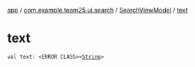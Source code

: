 [app](../../index.md) / [com.example.team25.ui.search](../index.md) / [SearchViewModel](index.md) / [text](./text.md)

# text

`val text: <ERROR CLASS><`[`String`](https://kotlinlang.org/api/latest/jvm/stdlib/kotlin/-string/index.html)`>`